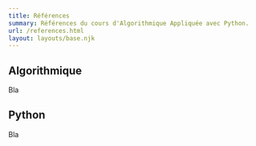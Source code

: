 ```yaml
---
title: Références
summary: Références du cours d'Algorithmique Appliquée avec Python.
url: /references.html
layout: layouts/base.njk
---
```


## Algorithmique

Bla

## Python

Bla
